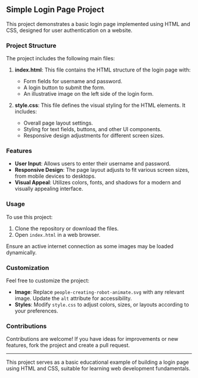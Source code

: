 ## Simple Login Page Project

This project demonstrates a basic login page implemented using HTML and CSS, designed for user authentication on a website.

### Project Structure

The project includes the following main files:

1. **index.html**: This file contains the HTML structure of the login page with:
   - Form fields for username and password.
   - A login button to submit the form.
   - An illustrative image on the left side of the login form.

2. **style.css**: This file defines the visual styling for the HTML elements. It includes:
   - Overall page layout settings.
   - Styling for text fields, buttons, and other UI components.
   - Responsive design adjustments for different screen sizes.

### Features

- **User Input**: Allows users to enter their username and password.
- **Responsive Design**: The page layout adjusts to fit various screen sizes, from mobile devices to desktops.
- **Visual Appeal**: Utilizes colors, fonts, and shadows for a modern and visually appealing interface.

### Usage

To use this project:
1. Clone the repository or download the files.
2. Open `index.html` in a web browser.

Ensure an active internet connection as some images may be loaded dynamically.

### Customization

Feel free to customize the project:
- **Image**: Replace `people-creating-robot-animate.svg` with any relevant image. Update the `alt` attribute for accessibility.
- **Styles**: Modify `style.css` to adjust colors, sizes, or layouts according to your preferences.

### Contributions

Contributions are welcome! If you have ideas for improvements or new features, fork the project and create a pull request.

---

This project serves as a basic educational example of building a login page using HTML and CSS, suitable for learning web development fundamentals.
